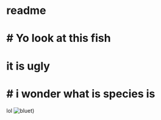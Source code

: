# readme
# # Yo look at this fish
# it is ugly
# # i wonder what is species is
lol
![bluet](https://hips.hearstapps.com/hmg-prod/images/karen-idiacanthus-1450747-7-5-sm-1595267973.jpg?crop=1.00xw:1.00xh;0,0&resize=1200:*))
